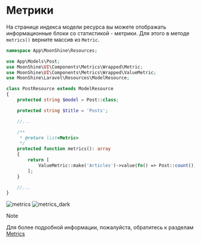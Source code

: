 # Метрики

На странице индекса модели ресурса вы можете отображать информационные блоки со статистикой - метрики. Для этого в методе `metrics()` верните массив из `Metric`.

```php
namespace App\MoonShine\Resources;

use App\Models\Post;
use MoonShine\UI\Components\Metrics\Wrapped\Metric;
use MoonShine\UI\Components\Metrics\Wrapped\ValueMetric;
use MoonShine\Laravel\Resources\ModelResource;

class PostResource extends ModelResource
{
    protected string $model = Post::class;

    protected string $title = 'Posts';

    //...

    /**
     * @return list<Metric>
     */
    protected function metrics(): array
    {
        return [
            ValueMetric::make('Articles')->value(fn() => Post::count()),
        ];
    }

    //...
}
```
![metrics](https://moonshine-laravel.com/screenshots/metrics.png)
![metrics_dark](https://moonshine-laravel.com/screenshots/metrics_dark.png)

> [!NOTE]
> Для более подробной информации, пожалуйста, обратитесь к разделам [Metrics](/docs/{{version}}/components/metrics)
